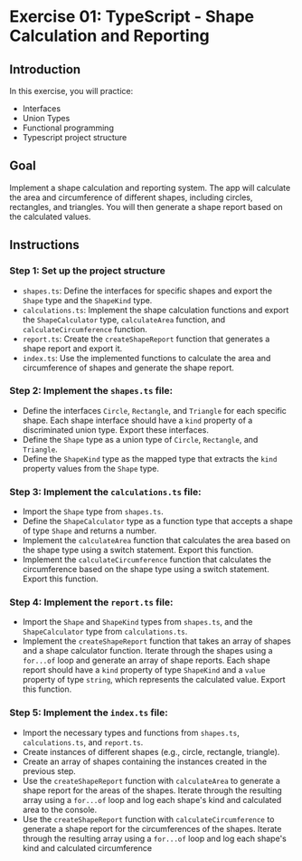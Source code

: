 # Exercise 01: TypeScript - Shape Calculation and Reporting

## Introduction
In this exercise, you will practice:
* Interfaces
* Union Types
* Functional programming
* Typescript project structure 


## Goal 
Implement a shape calculation and reporting system. The app will calculate the area and circumference of different shapes, including circles, rectangles, and triangles. You will then generate a shape report based on the calculated values.

## Instructions

### Step 1: Set up the project structure
   - `shapes.ts`: Define the interfaces for specific shapes and export the `Shape` type and the `ShapeKind` type.
   - `calculations.ts`: Implement the shape calculation functions and export the `ShapeCalculator` type, `calculateArea` function, and `calculateCircumference` function.
   - `report.ts`: Create the `createShapeReport` function that generates a shape report and export it.
   - `index.ts`: Use the implemented functions to calculate the area and circumference of shapes and generate the shape report.


### Step 2: Implement the `shapes.ts` file:
   - Define the interfaces `Circle`, `Rectangle`, and `Triangle` for each specific shape. Each shape interface should have a `kind` property of a discriminated union type. Export these interfaces.
   - Define the `Shape` type as a union type of `Circle`, `Rectangle`, and `Triangle`.
   - Define the `ShapeKind` type as the mapped type that extracts the `kind` property values from the `Shape` type.

### Step 3: Implement the `calculations.ts` file:
   - Import the `Shape` type from `shapes.ts`.
   - Define the `ShapeCalculator` type as a function type that accepts a shape of type `Shape` and returns a number.
   - Implement the `calculateArea` function that calculates the area based on the shape type using a switch statement. Export this function.
   - Implement the `calculateCircumference` function that calculates the circumference based on the shape type using a switch statement. Export this function.

### Step 4: Implement the `report.ts` file:
   - Import the `Shape` and `ShapeKind` types from `shapes.ts`, and the `ShapeCalculator` type from `calculations.ts`.
   - Implement the `createShapeReport` function that takes an array of shapes and a shape calculator function. Iterate through the shapes using a `for...of` loop and generate an array of shape reports. Each shape report should have a `kind` property of type `ShapeKind` and a `value` property of type `string`, which represents the calculated value. Export this function.

### Step 5: Implement the `index.ts` file:
   - Import the necessary types and functions from `shapes.ts`, `calculations.ts`, and `report.ts`.
   - Create instances of different shapes (e.g., circle, rectangle, triangle).
   - Create an array of shapes containing the instances created in the previous step.
   - Use the `createShapeReport` function with `calculateArea` to generate a shape report for the areas of the shapes. Iterate through the resulting array using a `for...of` loop and log each shape's kind and calculated area to the console.
   - Use the `createShapeReport` function with `calculateCircumference` to generate a shape report for the circumferences of the shapes. Iterate through the resulting array using a `for...of` loop and log each shape's kind and calculated circumference
